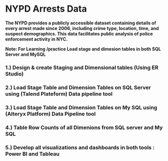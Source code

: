 # NYPD Arrests Data 
<b> The NYPD provides a publicly accessible dataset containing details of every arrest made since 2006, including crime type, location, time, and suspect demographics. This data facilitates public analysis of police enforcement activity in NYC. </b>

**Note: For Learning /practice Load  stage and dimesion tables in both SQL Server and MySQL**

### 1.) Design & create Staging and Dimensional tables (Using ER Studio)
### 2.) Load Stage Table and Dimension Tables on SQL Server using (Talend Plateform) Data pipeline tool
### 3.) Load Stage Table and Dimension Tables on My SQL using (Alteryx Platform) Data Pipeline tool
### 4.) Table Row Counts of all Dimenions from SQL server and My SQL
### 5.) Develop all visualizations and dashboards in both tools : Power BI and Tableau




